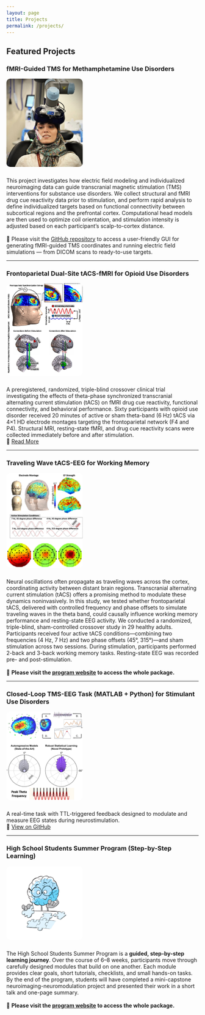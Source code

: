 ```yaml
---
layout: page
title: Projects
permalink: /projects/
---
```


## Featured Projects

### fMRI-Guided TMS for Methamphetamine Use Disorders
<a href="/assets/images/project1.jpg" target="_blank"> 
  <img src="/assets/images/project1.jpg" alt="Personalized NIBS" width="200" style="border-radius: 10px; margin-bottom: 10px;"> 
</a>  
<p> 
  This project investigates how electric field modeling and individualized neuroimaging data can guide transcranial magnetic stimulation (TMS) interventions for substance use disorders. We collect structural and fMRI drug cue reactivity data prior to stimulation, and perform rapid analysis to define individualized targets based on functional connectivity between subcortical regions and the prefrontal cortex. Computational head models are then used to optimize coil orientation, and stimulation intensity is adjusted based on each participant’s scalp-to-cortex distance. 
  <br><br> 
  🧰 Please visit the <a href="https://github.com/SoleimaniGhazaleh/fmri-guided-TMS-GUI" target="_blank">GitHub repository</a> to access a user-friendly GUI for generating fMRI-guided TMS coordinates and running electric field simulations — from DICOM scans to ready-to-use targets. 
</p>

---

### Frontoparietal Dual-Site tACS-fMRI for Opioid Use Disorders
<a href="https://example.com/tacs-working-memory" target="_blank"> 
  <img src="/assets/images/project2.jpg" alt="Theta tACS" width="200" style="border-radius: 10px; margin-bottom: 10px;"> 
</a>  
<p> 
  A preregistered, randomized, triple-blind crossover clinical trial investigating the effects of theta-phase synchronized transcranial alternating current stimulation (tACS) on fMRI drug cue reactivity, functional connectivity, and behavioral performance. Sixty participants with opioid use disorder received 20 minutes of active or sham theta-band (6 Hz) tACS via 4×1 HD electrode montages targeting the frontoparietal network (F4 and P4). Structural MRI, resting-state fMRI, and drug cue reactivity scans were collected immediately before and after stimulation. 
  <br> 
  🔗 <a href="https://example.com/tacs-working-memory" target="_blank">Read More</a> 
</p>

---

### Traveling Wave tACS-EEG for Working Memory
<a href="https://example.com/tacs-working-memory" target="_blank"> 
  <img src="/assets/images/project3.jpg" alt="Theta tACS" width="200" style="border-radius: 10px; margin-bottom: 10px;"> 
</a>  
<p> 
  Neural oscillations often propagate as traveling waves across the cortex, coordinating activity between distant brain regions. Transcranial alternating current stimulation (tACS) offers a promising method to modulate these dynamics noninvasively. In this study, we tested whether frontoparietal tACS, delivered with controlled frequency and phase offsets to simulate traveling waves in the theta band, could causally influence working memory performance and resting-state EEG activity. We conducted a randomized, triple-blind, sham-controlled crossover study in 29 healthy adults. Participants received four active tACS conditions—combining two frequencies (4 Hz, 7 Hz) and two phase offsets (45°, 315°)—and sham stimulation across two sessions. During stimulation, participants performed 2-back and 3-back working memory tasks. Resting-state EEG was recorded pre- and post-stimulation. 
  <br><br> 
  🧰 <strong>Please visit the <a href="https://github.com/SoleimaniGhazaleh/Traveling-Wave-tACS" target="_blank" rel="noopener">program website</a> to access the whole package.</strong> 
</p>

---

### Closed-Loop TMS-EEG Task (MATLAB + Python) for Stimulant Use Disorders
<a href="https://github.com/SoleimaniGhazaleh/ClosedLoop_Task" target="_blank"> 
  <img src="/assets/images/project4.jpg" alt="Closed Loop Task" width="200" style="border-radius: 10px; margin-bottom: 10px;"> 
</a>  
<p> 
  A real-time task with TTL-triggered feedback designed to modulate and measure EEG states during neurostimulation. 
  <br> 
  🔗 <a href="https://github.com/SoleimaniGhazaleh/ClosedLoop_Task" target="_blank">View on GitHub</a> 
</p>

---

### High School Students Summer Program (Step-by-Step Learning)
<a href="/divider-final-05.jpg" target="_blank"> 
  <img src="/divider-final-05.jpg" alt="High School Students Summer Program" width="200" style="border-radius: 10px; margin-bottom: 10px;"> 
</a>  
<p> 
  The High School Students Summer Program is a <strong>guided, step-by-step learning journey</strong>. Over the course of 6–8 weeks, participants move through carefully designed modules that build on one another. Each module provides clear goals, short tutorials, checklists, and small hands-on tasks. By the end of the program, students will have completed a mini-capstone neuroimaging-neuromodulation project and presented their work in a short talk and one-page summary. 
  <br><br> 
  🧰 <strong>Please visit the <a href="https://soleimanighazaleh.github.io/High-School-Students/" target="_blank" rel="noopener">program website</a> to access the whole package.</strong> 
</p>
